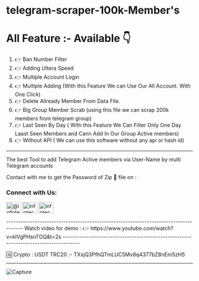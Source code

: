 # telegram-scraper-100k-Member's
# All Feature :- Available 👇
1. 👉 Ban Number Filter
2. 👉 Adding Ultera Speed
3. 👉 Multiple Account Login
4. 👉 Multiple Adding (With this Feature We can Use Our All Account. With One Click)
5. 👉 Delete Allready Member From Data File.
6. 👉 Big Group Member Scrab (using this file we can scrap 200k members from telegram group)
7. 👉 Last Seen By Day ( With this Feature We Can Filter Only One Day Laast Seen Members and Cann Add In Our Group Active members)
8. 👉 Without API ( We can use this software without any api or hash id)
----------------------------------------------------------------------------------------------------------------------

The best Tool to add Telegram Active members via User-Name by multi Telegram accounts 

Contact with me to get the Password of Zip 📁 file on :

<h3 align="left">Connect with Us:</h3>
<p align="left">
<a href="https://twitter.com/@infotech4you" target="blank"><img align="center" src="https://raw.githubusercontent.com/rahuldkjain/github-profile-readme-generator/master/src/images/icons/Social/twitter.svg" alt="@infotech4you" height="30" width="40" /></a>
<a href="https://instagram.com/infotech4you_" target="blank"><img align="center" src="https://raw.githubusercontent.com/rahuldkjain/github-profile-readme-generator/master/src/images/icons/Social/instagram.svg" alt="infotech4you_" height="30" width="40" /></a>
<a href="https://www.youtube.com/c/infotech4you" target="blank"><img align="center" src="https://raw.githubusercontent.com/rahuldkjain/github-profile-readme-generator/master/src/images/icons/Social/youtube.svg" alt="infotech4you" height="30" width="40" /></a>
</p>
-------------------------------------------------------------------------------------
Watch video for demo : 👉 https://www.youtube.com/watch?v=kIVgPHsnTOQ&t=2s
-------------------------------------------------------------------------------------

🆔 Crypto : USDT TRC20 :- TXxjQ3PfhQTmLUC5Mv8q4377bZ8nEm5zH5 $$$$

-------------------------------------------------------------------------------------

![Capture](https://user-images.githubusercontent.com/95950194/147246736-e2932c48-0ee1-49b4-978a-5837b08d4024.PNG)
